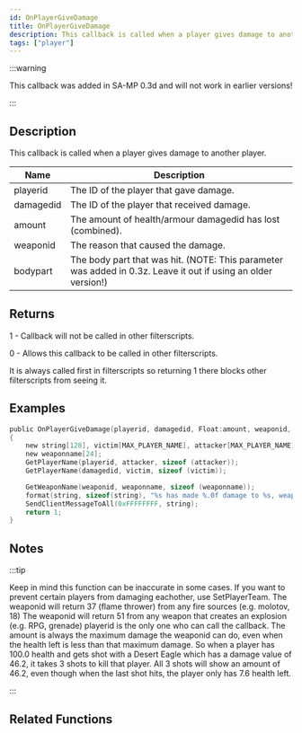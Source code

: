 ```yaml
---
id: OnPlayerGiveDamage
title: OnPlayerGiveDamage
description: This callback is called when a player gives damage to another player.
tags: ["player"]
---
```


:::warning

This callback was added in SA-MP 0.3d and will not work in earlier versions!

:::

## Description

This callback is called when a player gives damage to another player.

| Name      | Description                                                                                                   |
| --------- | ------------------------------------------------------------------------------------------------------------- |
| playerid  | The ID of the player that gave damage.                                                                        |
| damagedid | The ID of the player that received damage.                                                                    |
| amount    | The amount of health/armour damagedid has lost (combined).                                                    |
| weaponid  | The reason that caused the damage.                                                                            |
| bodypart  | The body part that was hit. (NOTE: This parameter was added in 0.3z. Leave it out if using an older version!) |

## Returns

1 - Callback will not be called in other filterscripts.

0 - Allows this callback to be called in other filterscripts.

It is always called first in filterscripts so returning 1 there blocks other filterscripts from seeing it.

## Examples

```c
public OnPlayerGiveDamage(playerid, damagedid, Float:amount, weaponid, bodypart)
{
    new string[128], victim[MAX_PLAYER_NAME], attacker[MAX_PLAYER_NAME];
    new weaponname[24];
    GetPlayerName(playerid, attacker, sizeof (attacker));
    GetPlayerName(damagedid, victim, sizeof (victim));

    GetWeaponName(weaponid, weaponname, sizeof (weaponname));
    format(string, sizeof(string), "%s has made %.0f damage to %s, weapon: %s, bodypart: %d", attacker, amount, victim, weaponname, bodypart);
    SendClientMessageToAll(0xFFFFFFFF, string);
    return 1;
}
```

## Notes

:::tip

Keep in mind this function can be inaccurate in some cases.
If you want to prevent certain players from damaging eachother, use SetPlayerTeam.
The weaponid will return 37 (flame thrower) from any fire sources (e.g. molotov, 18)
The weaponid will return 51 from any weapon that creates an explosion (e.g. RPG, grenade)
playerid is the only one who can call the callback.
The amount is always the maximum damage the weaponid can do, even when the health left is less than that maximum damage. So when a player has 100.0 health and gets shot with a Desert Eagle which has a damage value of 46.2, it takes 3 shots to kill that player. All 3 shots will show an amount of 46.2, even though when the last shot hits, the player only has 7.6 health left.

:::

## Related Functions
